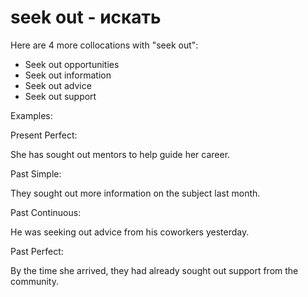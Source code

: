 # seek out - искать




Here are 4 more collocations with "seek out":

- Seek out opportunities
- Seek out information
- Seek out advice
- Seek out support

Examples:

Present Perfect:

She has sought out mentors to help guide her career.

Past Simple:

They sought out more information on the subject last month.

Past Continuous:

He was seeking out advice from his coworkers yesterday.

Past Perfect:

By the time she arrived, they had already sought out support from the community.